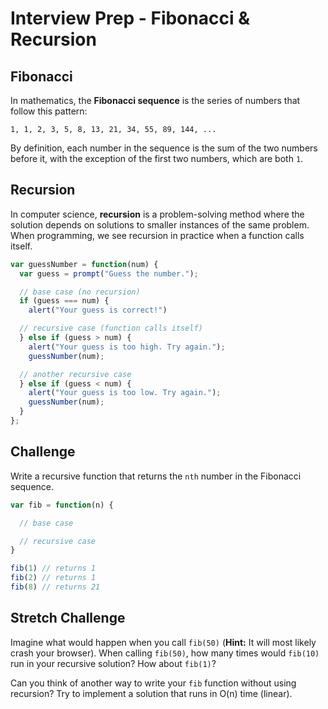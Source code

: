 # Interview Prep - Fibonacci & Recursion

## Fibonacci

In mathematics, the **Fibonacci sequence** is the series of numbers that follow this pattern:

```
1, 1, 2, 3, 5, 8, 13, 21, 34, 55, 89, 144, ...
```

By definition, each number in the sequence is the sum of the two numbers before it, with the exception of the first two numbers, which are both `1`.

## Recursion

In computer science, **recursion** is a problem-solving method where the solution depends on solutions to smaller instances of the same problem. When programming, we see recursion in practice when a function calls itself.

```js
var guessNumber = function(num) {
  var guess = prompt("Guess the number.");

  // base case (no recursion)
  if (guess === num) {
    alert("Your guess is correct!")

  // recursive case (function calls itself)
  } else if (guess > num) {
    alert("Your guess is too high. Try again.");
    guessNumber(num);

  // another recursive case
  } else if (guess < num) {
    alert("Your guess is too low. Try again.");
    guessNumber(num);
  }
};
```

## Challenge

Write a recursive function that returns the `nth` number in the Fibonacci sequence.

```js
var fib = function(n) {

  // base case

  // recursive case
}

fib(1) // returns 1
fib(2) // returns 1
fib(8) // returns 21
```

## Stretch Challenge

Imagine what would happen when you call `fib(50)` (**Hint:** It will most likely crash your browser). When calling `fib(50)`, how many times would `fib(10)` run in your recursive solution? How about `fib(1)`?

Can you think of another way to write your `fib` function without using recursion? Try to implement a solution that runs in O(n) time (linear).
